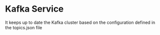 # Kafka Service

It keeps up to date the Kafka cluster based on the configuration defined in the topics.json file 
